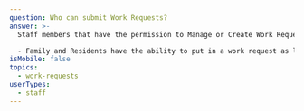 ```yaml
---
question: Who can submit Work Requests?
answer: >-
  Staff members that have the permission to Manage or Create Work Requests have the ability to submit requests.

  - Family and Residents have the ability to put in a work request as long as the toggle is turned on for your community. You can discuss this with your LifeLoop Customer Success Specialist if you would prefer to have this option on or off for the family and residents.
isMobile: false
topics:
  - work-requests
userTypes:
  - staff
---
```

